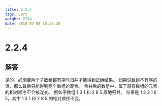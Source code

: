 ```yaml
---
title: 2.2.4
tags: Sort
weight: 2204
date: 2018-07-04 15:36:38
---
```


# 2.2.4


## 解答

是的，必须要两个子数组都有序时归并才能得到正确结果。 
如果说数组不有序的话，那么最后只能得到两个数组的混合。 
合并后的数组中，属于原有数组的元素的相对顺序不会被改变。 
例如子数组 1 3 1 和 2 8 5 原地归并。 
结果是 1 2 3 1 8 5，其中 1 3 1 和 2 8 5 的相对顺序不变。
